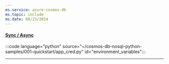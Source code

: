 ```yaml
---
ms.service: azure-cosmos-db
ms.topic: include
ms.date: 08/23/2024
---
```


#### [Sync / Async](#tab/sync+async)

:::code language="python" source="~/cosmos-db-nosql-python-samples/001-quickstart/app_cred.py" id="environment_variables":::

---
